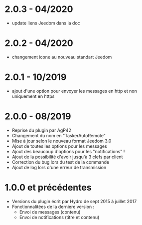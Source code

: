 # 2.0.3 - 04/2020

- update liens Jeedom dans la doc

# 2.0.2 - 04/2020

- changement icone au nouveau standart Jeedom

# 2.0.1 - 10/2019

- ajout d'une option pour envoyer les messages en http et non uniquement en https

# 2.0.0 - 08/2019

- Reprise du plugin par AgP42
- Changement du nom en "TaskerAutoRemote"
- Mise à jour selon le nouveau format Jeedom 3.0
- Ajout de toutes les options pour les messages
- Ajout des beaucoup d'options pour les "notifications" !
- Ajout de la possibilité d'avoir jusqu'à 3 clefs par client
- Correction du bug lors du test de la commande
- Ajout de log lors d'une erreur de transmission


# 1.0.0 et précédentes

- Versions du plugin écrit par Hydro de sept 2015 à juillet 2017
- Fonctionnalitées de la derniere version :
   - Envoi de messages (contenu)
   - Envoi de notifications (titre et contenu)

